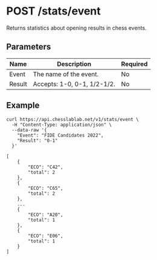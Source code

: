 # POST /stats/event

Returns statistics about opening results in chess events.

## Parameters

| Name | Description | Required |
| ---- | ----------- | -------- |
| Event | The name of the event. | No |
| Result | Accepts: 1-0, 0-1, 1/2-1/2. | No |

## Example

```text
curl https://api.chesslablab.net/v1/stats/event \
  -H "Content-Type: application/json" \
  --data-raw '{
    "Event": "FIDE Candidates 2022",
    "Result": "0-1"
  }'
```

```text
[
	{
		"ECO": "C42",
		"total": 2
	},
	{
		"ECO": "C65",
		"total": 2
	},
    ...
	{
		"ECO": "A20",
		"total": 1
	},
	{
		"ECO": "E06",
		"total": 1
	}
]
```
